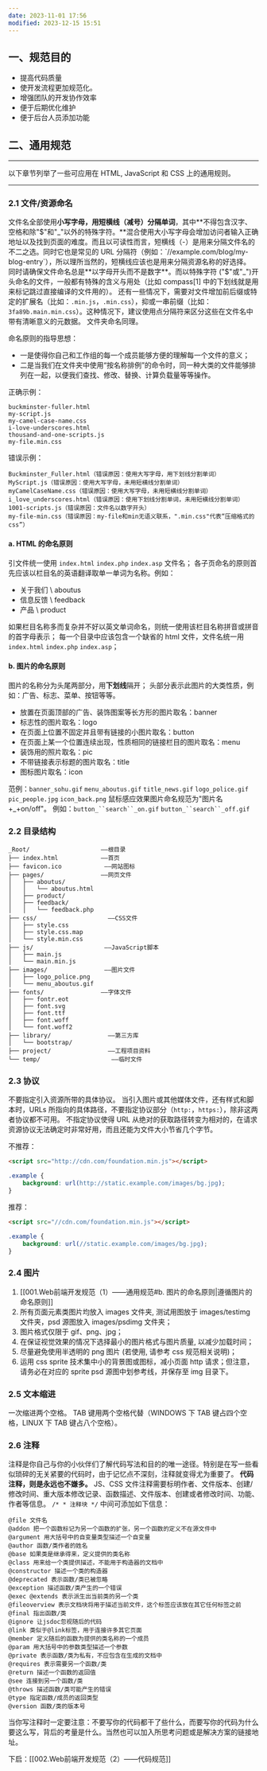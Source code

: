```yaml
---
date: 2023-11-01 17:56
modified: 2023-12-15 15:51
---
```


## 一、规范目的
- 提高代码质量
- 使开发流程更加规范化。
- 增强团队的开发协作效率
- 便于后期优化维护
- 便于后台人员添加功能
## 二、通用规范

---

以下章节列举了一些可应用在 HTML, JavaScript 和 CSS 上的通用规则。

---

### 2.1 文件/资源命名
文件名全部使用**小写字母，用短横线（减号）分隔单词**，其中**不得包含汉字、空格和除"$"和"_"以外的特殊字符。**混合使用大小写字母会增加访问者输入正确地址以及找到页面的难度。而且以可读性而言，短横线（-）是用来分隔文件名的不二之选。同时它也是常见的 URL 分隔符（例如：`//example.com/blog/my-blog-entry`），所以理所当然的，短横线应该也是用来分隔资源名称的好选择。
同时请确保文件命名总是**以字母开头而不是数字**。而以特殊字符 ("$"或"_")开头命名的文件，一般都有特殊的含义与用处（比如 compass[1] 中的下划线就是用来标记跳过直接编译的文件用的）。
还有一些情况下，需要对文件增加前后缀或特定的扩展名（比如：`.min.js`，`.min.css`），抑或一串前缀（比如：`3fa89b.main.min.css`）。这种情况下，建议使用点分隔符来区分这些在文件名中带有清晰意义的元数据。
文件夹命名同理。

命名原则的指导思想：
- 一是使得你自己和工作组的每一个成员能够方便的理解每一个文件的意义；
- 二是当我们在文件夹中使用“按名称排例”的命令时，同一种大类的文件能够排列在一起，以便我们查找、修改、替换、计算负载量等等操作。

正确示例：
```
buckminster-fuller.html
my-script.js
my-camel-case-name.css
i-love-underscores.html
thousand-and-one-scripts.js
my-file.min.css
```

错误示例：
```
Buckminster_Fuller.html（错误原因：使用大写字母，用下划线分割单词）
MyScript.js（错误原因：使用大写字母，未用短横线分割单词）
myCamelCaseName.css（错误原因：使用大写字母，未用短横线分割单词）
i_love_underscores.html（错误原因：使用下划线分割单词，未用短横线分割单词）
1001-scripts.js（错误原因：文件名以数字开头）
my-file-min.css（错误原因：my-file和min无语义联系，".min.css"代表“压缩格式的css”）
```

#### a. HTML 的命名原则
引文件统一使用 `index.html` `index.php` `index.asp` 文件名；
各子页命名的原则首先应该以栏目名的英语翻译取单一单词为名称。例如： 
- 关于我们 \ aboutus 
- 信息反馈 \ feedback 
- 产品 \ product

如果栏目名称多而复杂并不好以英文单词命名，则统一使用该栏目名称拼音或拼音的首字母表示；
每一个目录中应该包含一个缺省的 html 文件，文件名统一用 `index.html` `index.php` `index.asp`；

#### b. 图片的命名原则
图片的名称分为头尾两部分，用**下划线**隔开；
头部分表示此图片的大类性质，例如：广告、标志、菜单、按钮等等。
- 放置在页面顶部的广告、装饰图案等长方形的图片取名：banner
- 标志性的图片取名：logo
- 在页面上位置不固定并且带有链接的小图片取名：button
- 在页面上某一个位置连续出现，性质相同的链接栏目的图片取名：menu
- 装饰用的照片取名：pic
- 不带链接表示标题的图片取名：title
- 图标图片取名：icon

范例：`banner_sohu.gif` `menu_aboutus.gif` `title_news.gif` `logo_police.gif` `pic_people.jpg` `icon_back.png`
鼠标感应效果图片命名规范为"图片名+_+on/off"。
例如：`button_``search``_on.gif` `button_``search``_off.gif`

### 2.2 目录结构
```
_Root/                    ——根目录
├── index.html            ——首页
├── favicon.ico            ——网站图标
├── pages/                ——网页文件
│   ├── aboutus/
│   │   └── aboutus.html
│   ├── product/
│   ├── feedback/
│   │   └── feedback.php
├── css/                    ——CSS文件
│   ├── style.css
│   ├── style.css.map
│   └── style.min.css
├── js/                    ——JavaScript脚本
│   ├── main.js
│   └── main.min.js
├── images/                ——图片文件
│   ├── logo_police.png
│   └── menu_aboutus.gif
├── fonts/                ——字体文件
│   ├── fontr.eot
│   ├── font.svg
│   ├── font.ttf
│   ├── font.woff
│   └── font.woff2
├── library/                ——第三方库
│   └── bootstrap/
├── project/                ——工程项目资料
└── temp/                    ——临时文件
```

### 2.3 协议
不要指定引入资源所带的具体协议。
当引入图片或其他媒体文件，还有样式和脚本时，URLs 所指向的具体路径，不要指定协议部分（`http:`，`https:`），除非这两者协议都不可用。
不指定协议使得 URL 从绝对的获取路径转变为相对的，在请求资源协议无法确定时非常好用，而且还能为文件大小节省几个字节。

不推荐：
```html
<script src="http://cdn.com/foundation.min.js"></script>
```
```css
.example {
    background: url(http://static.example.com/images/bg.jpg);
}
```

推荐：
```html
<script src="//cdn.com/foundation.min.js"></script>
```
```css
.example {
    background: url(//static.example.com/images/bg.jpg);
}
```

### 2.4 图片

1. [[001.Web前端开发规范（1）——通用规范#b. 图片的命名原则|遵循图片的命名原则]]
2. 所有页面元素类图片均放入 images 文件夹, 测试用图放于 images/testimg 文件夹，psd 源图放入 images/psdimg 文件夹；
3. 图片格式仅限于 gif、png、jpg；
4. 在保证视觉效果的情况下选择最小的图片格式与图片质量, 以减少加载时间；
5. 尽量避免使用半透明的 png 图片 (若使用, 请参考 css 规范相关说明)；
6. 运用 css sprite 技术集中小的背景图或图标，减小页面 http 请求；但注意，请务必在对应的 sprite psd 源图中划参考线，并保存至 img 目录下。

### 2.5 文本缩进
一次缩进两个空格。
TAB 键用两个空格代替（WINDOWS 下 TAB 键占四个空格，LINUX 下 TAB 键占八个空格）。

### 2.6 注释
注释是你自己与你的小伙伴们了解代码写法和目的的唯一途径。特别是在写一些看似琐碎的无关紧要的代码时，由于记忆点不深刻，注释就变得尤为重要了。
**代码注释，则是永远也不嫌多。**
JS、CSS 文件注释需要标明作者、文件版本、创建/修改时间、重大版本修改记录、函数描述、文件版本、创建或者修改时间、功能、作者等信息。
`/* * 注释块 */`
中间可添加如下信息：
```
@file 文件名
@addon 把一个函数标记为另一个函数的扩张，另一个函数的定义不在源文件中
@argument 用大括号中的自变量类型描述一个自变量
@author 函数/类作者的姓名
@base 如果类是继承得来，定义提供的类名称
@class 用来给一个类提供描述，不能用于构造器的文档中
@constructor 描述一个类的构造器
@deprecated 表示函数/类已被忽略
@exception 描述函数/类产生的一个错误
@exec @extends 表示派生出当前类的另一个类
@fileoverview 表示文档块将用于描述当前文件，这个标签应该放在其它任何标签之前
@final 指出函数/类
@ignore 让jsdoc忽视随后的代码
@link 类似于@link标签，用于连接许多其它页面
@member 定义随后的函数为提供的类名称的一个成员
@param 用大括号中的参数类型描述一个参数
@private 表示函数/类为私有，不应包含在生成的文档中
@requires 表示需要另一个函数/类
@return 描述一个函数的返回值
@see 连接到另一个函数/类
@throws 描述函数/类可能产生的错误
@type 指定函数/成员的返回类型
@version 函数/类的版本号
```
当你写注释时一定要注意：不要写你的代码都干了些什么，而要写你的代码为什么要这么写，背后的考量是什么。当然也可以加入所思考问题或是解决方案的链接地址。

下启：[[002.Web前端开发规范（2）——代码规范]]
